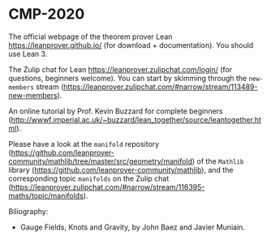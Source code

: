 # CMP-2020
The official webpage of the theorem prover Lean https://leanprover.github.io/ (for download + documentation).  You should use Lean 3.

The Zulip chat for Lean https://leanprover.zulipchat.com/login/ (for questions, beginners welcome). You can start by skimming through the `new-members` stream (https://leanprover.zulipchat.com/#narrow/stream/113489-new-members).

An online tutorial by Prof. Kevin Buzzard for complete beginners (http://wwwf.imperial.ac.uk/~buzzard/lean_together/source/leantogether.html).

Please have a look at the `manifold` repository (https://github.com/leanprover-community/mathlib/tree/master/src/geometry/manifold) of the `Mathlib` library (https://github.com/leanprover-community/mathlib), and the corresponding topic `manifolds` on the Zulip chat (https://leanprover.zulipchat.com/#narrow/stream/116395-maths/topic/manifolds).

Biliography:
- Gauge Fields, Knots and Gravity, by John Baez and Javier Muniain.
